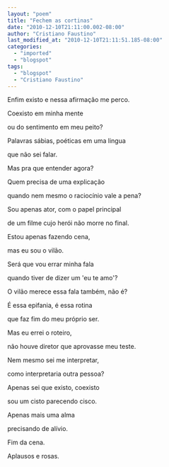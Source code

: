 ```yaml
---
layout: "poem"
title: "Fechem as cortinas"
date: "2010-12-10T21:11:00.002-08:00"
author: "Cristiano Faustino"
last_modified_at: "2010-12-10T21:11:51.185-08:00"
categories:
  - "imported"
  - "blogspot"
tags:
  - "blogspot"
  - "Cristiano Faustino"
---
```


Enfim existo e nessa afirmação me perco.

Coexisto em minha mente 

ou do sentimento em meu peito?

Palavras sábias, poéticas em uma lingua

que não sei falar.

Mas pra que entender agora?

Quem precisa de uma explicação

quando nem mesmo o raciocínio vale a pena?

Sou apenas ator, com o papel principal

de um filme cujo herói não morre no final.

Estou apenas fazendo cena,

mas eu sou o vilão.

Será que vou errar minha fala

quando tiver de dizer um 'eu te amo'?

O vilão merece essa fala também, não é?

É essa epifania, é essa rotina

que faz fim do meu próprio ser.

Mas eu errei o roteiro,

não houve diretor que aprovasse meu teste.

Nem mesmo sei me interpretar,

como interpretaria outra pessoa?

Apenas sei que existo, coexisto

sou um cisto parecendo cisco.

Apenas mais uma alma

precisando de alívio.

Fim da cena.

Aplausos e rosas.